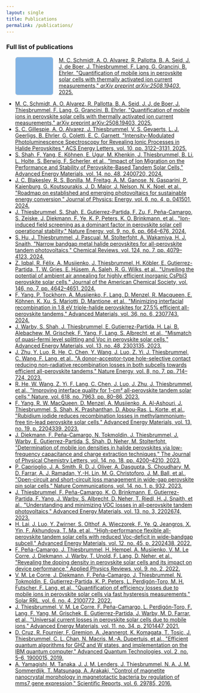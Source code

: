 ```yaml
---
layout: single
title: Publications
permalink: /publications/
---
```

<style>
.pub-entry {
  display: flex;
  align-items: flex-start;
  margin-bottom: 1em;
}

.pub-thumb {
  width: 100px;
  height: 100px;
  object-fit: cover;
  margin-right: 15px;
  border: 1px solid #ddd;
  border-radius: 6px;
}

.pub-text {
  flex: 1;
}
</style>


### Full list of publications

<ul>
 <li class="pub-entry">
  <img src="/assets/images/gallery/photo1.jpg" alt="TOC figure" class="pub-thumb">
  <div class="pub-text">
    <a href="https://arxiv.org/abs/2508.19403">
      M. C. Schmidt, A. O. Alvarez, R. Pallotta, B. A. Seid, J. J. de Boer, J. Thiesbrummel, F. Lang, G. Grancini, B. Ehrler, 
      "Quantification of mobile ions in perovskite solar cells with thermally activated ion current measurements," 
      <em>arXiv preprint arXiv:2508.19403</em>, 2025.
    </a>
  </div>
</li>
 <li><a href="https://arxiv.org/abs/2508.19403">M. C. Schmidt, A. O. Alvarez, R. Pallotta, B. A. Seid, J. J. de Boer, J. Thiesbrummel, F. Lang, G. Grancini, B. Ehrler, "Quantification of mobile ions in perovskite solar cells with thermally activated ion current measurements," arXiv preprint arXiv:2508.19403, 2025.</a></li>

  <li><a href="https://doi.org/10.1021/acsenergylett.5c01102">S. C. Gillespie, A. O. Alvarez, J. Thiesbrummel, V. S. Gevaerts, L. J. Geerligs, B. Ehrler, G. Coletti, E. C. Garnett, "Intensity-Modulated Photoluminescence Spectroscopy for Revealing Ionic Processes in Halide Perovskites," ACS Energy Letters, vol. 10, pp. 3122–3131, 2025.</a></li>

  <li><a href="https://doi.org/10.1002/aenm.202400720">S. Shah, F. Yang, E. Köhnen, E. Ugur, M. Khenkin, J. Thiesbrummel, B. Li, L. Holte, S. Berwig, F. Scherler, et al., "Impact of Ion Migration on the Performance and Stability of Perovskite-Based Tandem Solar Cells," Advanced Energy Materials, vol. 14, no. 48, 2400720, 2024.</a></li>

  <li><a href="https://doi.org/10.1088/2515-7655/ad7404">J. C. Blakesley, R. S. Bonilla, M. Freitag, A. M. Ganose, N. Gasparini, P. Kaienburg, G. Koutsourakis, J. D. Major, J. Nelson, N. K. Noel, et al., "Roadmap on established and emerging photovoltaics for sustainable energy conversion," Journal of Physics: Energy, vol. 6, no. 4, p. 041501, 2024.</a></li>

  <li><a href="https://doi.org/10.1038/s41560-024-01487-w">J. Thiesbrummel, S. Shah, E. Gutierrez-Partida, F. Zu, F. Peña-Camargo, S. Zeiske, J. Diekmann, F. Ye, K. P. Peters, K. O. Brinkmann, et al., "Ion-induced field screening as a dominant factor in perovskite solar cell operational stability," Nature Energy, vol. 9, no. 6, pp. 664–676, 2024.</a></li>

  <li><a href="https://doi.org/10.1021/acs.chemrev.3c00667">S. Hu, J. Thiesbrummel, J. Pascual, M. Stolterfoht, A. Wakamiya, H. J. Snaith, "Narrow bandgap metal halide perovskites for all-perovskite tandem photovoltaics," Chemical Reviews, vol. 124, no. 7, pp. 4079–4123, 2024.</a></li>

  <li><a href="https://doi.org/10.1021/jacs.3c11711">Z. Iqbal, R. Félix, A. Musiienko, J. Thiesbrummel, H. Köbler, E. Gutierrez-Partida, T. W. Gries, E. Hüsem, A. Saleh, R. G. Wilks, et al., "Unveiling the potential of ambient air annealing for highly efficient inorganic CsPbI3 perovskite solar cells," Journal of the American Chemical Society, vol. 146, no. 7, pp. 4642–4651, 2024.</a></li>

  <li><a href="https://doi.org/10.1002/adma.202307743">F. Yang, P. Tockhorn, A. Musiienko, F. Lang, D. Menzel, R. Macqueen, E. Köhnen, K. Xu, S. Mariotti, D. Mantione, et al., "Minimizing interfacial recombination in 1.8 eV triple-halide perovskites for 27.5% efficient all-perovskite tandems," Advanced Materials, vol. 36, no. 6, 2307743, 2024.</a></li>

  <li><a href="https://doi.org/10.1002/aenm.202303135">J. Warby, S. Shah, J. Thiesbrummel, E. Gutierrez-Partida, H. Lai, B. Alebachew, M. Grischek, F. Yang, F. Lang, S. Albrecht, et al., "Mismatch of quasi–fermi level splitting and Voc in perovskite solar cells," Advanced Energy Materials, vol. 13, no. 48, 2303135, 2023.</a></li>

  <li><a href="https://doi.org/10.1038/s41560-023-01274-z">J. Zhu, Y. Luo, R. He, C. Chen, Y. Wang, J. Luo, Z. Yi, J. Thiesbrummel, C. Wang, F. Lang, et al., "A donor–acceptor-type hole-selective contact reducing non-radiative recombination losses in both subcells towards efficient all-perovskite tandems," Nature Energy, vol. 8, no. 7, pp. 714–724, 2023.</a></li>

  <li><a href="https://doi.org/10.1038/s41586-023-05992-y">R. He, W. Wang, Z. Yi, F. Lang, C. Chen, J. Luo, J. Zhu, J. Thiesbrummel, et al., "Improving interface quality for 1-cm² all-perovskite tandem solar cells," Nature, vol. 618, no. 7963, pp. 80–86, 2023.</a></li>

  <li><a href="https://doi.org/10.1002/aenm.202204339">F. Yang, R. W. MacQueen, D. Menzel, A. Musiienko, A. Al-Ashouri, J. Thiesbrummel, S. Shah, K. Prashanthan, D. Abou-Ras, L. Korte, et al., "Rubidium iodide reduces recombination losses in methylammonium-free tin-lead perovskite solar cells," Advanced Energy Materials, vol. 13, no. 19, p. 2204339, 2023.</a></li>

  <li><a href="https://doi.org/10.1021/acs.jpclett.3c00530">J. Diekmann, F. Peña-Camargo, N. Tokmoldin, J. Thiesbrummel, J. Warby, E. Gutierrez-Partida, S. Shah, D. Neher, M. Stolterfoht, "Determination of mobile ion densities in halide perovskites via low-frequency capacitance and charge extraction techniques," The Journal of Physical Chemistry Letters, vol. 14, no. 18, pp. 4200–4210, 2023.</a></li>

  <li><a href="https://doi.org/10.1038/s41467-023-36141-8">P. Caprioglio, J. A. Smith, R. D. J. Oliver, A. Dasgupta, S. Choudhary, M. D. Farrar, A. J. Ramadan, Y.-H. Lin, M. G. Christoforo, J. M. Ball, et al., "Open-circuit and short-circuit loss management in wide-gap perovskite pin solar cells," Nature Communications, vol. 14, no. 1, p. 932, 2023.</a></li>

  <li><a href="https://doi.org/10.1002/aenm.202202674">J. Thiesbrummel, F. Peña-Camargo, K. O. Brinkmann, E. Gutierrez-Partida, F. Yang, J. Warby, S. Albrecht, D. Neher, T. Riedl, H. J. Snaith, et al., "Understanding and minimizing VOC losses in all-perovskite tandem photovoltaics," Advanced Energy Materials, vol. 13, no. 3, 2202674, 2023.</a></li>

  <li><a href="https://doi.org/10.1002/aenm.202202438">H. Lai, J. Luo, Y. Zwirner, S. Olthof, A. Wieczorek, F. Ye, Q. Jeangros, X. Yin, F. Akhundova, T. Ma, et al., "High-performance flexible all-perovskite tandem solar cells with reduced Voc-deficit in wide-bandgap subcell," Advanced Energy Materials, vol. 12, no. 45, p. 2202438, 2022.</a></li>

  <li><a href="https://doi.org/10.1063/5.0085286">F. Peña-Camargo, J. Thiesbrummel, H. Hempel, A. Musiienko, V. M. Le Corre, J. Diekmann, J. Warby, T. Unold, F. Lang, D. Neher, et al., "Revealing the doping density in perovskite solar cells and its impact on device performance," Applied Physics Reviews, vol. 9, no. 2, 2022.</a></li>

  <li><a href="https://doi.org/10.1002/solr.202100772">V. M. Le Corre, J. Diekmann, F. Peña-Camargo, J. Thiesbrummel, N. Tokmoldin, E. Gutierrez-Partida, K. P. Peters, L. Perdigón-Toro, M. H. Futscher, F. Lang, et al., "Quantification of efficiency losses due to mobile ions in perovskite solar cells via fast hysteresis measurements," Solar RRL, vol. 6, no. 4, 2100772, 2022.</a></li>

  <li><a href="https://doi.org/10.1002/aenm.202101447">J. Thiesbrummel, V. M. Le Corre, F. Peña-Camargo, L. Perdigón-Toro, F. Lang, F. Yang, M. Grischek, E. Gutierrez-Partida, J. Warby, M. D. Farrar, et al., "Universal current losses in perovskite solar cells due to mobile ions," Advanced Energy Materials, vol. 11, no. 34, p. 2101447, 2021.</a></li>
  
  <li><a href="https://doi.org/10.1002/qute.201900015">D. Cruz, R. Fournier, F. Gremion, A. Jeannerot, K. Komagata, T. Tosic, J. Thiesbrummel, C. L. Chan, N. Macris, M.-A. Dupertuis, et al., "Efficient quantum algorithms for GHZ and W states, and implementation on the IBM quantum computer," Advanced Quantum Technologies, vol. 2, no. 5–6, 1900015, 2019.</a></li>

  <li><a href="https://doi.org/10.1038/srep29785">A. Yamagishi, M. Tanaka, J. J. M. Lenders, J. Thiesbrummel, N. A. J. M. Sommerdijk, T. Matsunaga, A. Arakaki, "Control of magnetite nanocrystal morphology in magnetotactic bacteria by regulation of mms7 gene expression," Scientific Reports, vol. 6, 29785, 2016.</a></li>
</ul>
